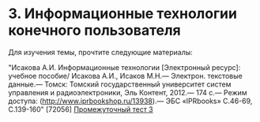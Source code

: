 # 3. Информационные технологии конечного пользователя
Для изучения темы, прочтите следующие материалы:

"Исакова А.И. Информационные технологии [Электронный ресурс]: учебное пособие/ Исакова А.И., Исаков М.Н.— Электрон. текстовые данные.— Томск: Томский государственный университет систем управления и радиоэлектроники, Эль Контент, 2012.— 174 c.— Режим доступа: (http://www.iprbookshop.ru/13938).— ЭБС «IPRbooks» С.46-69, С.139-160" [72056]
 [Промежуточный тест 3](https://edu.rosdistant.ru/mod/quiz/view.php?id=13390)